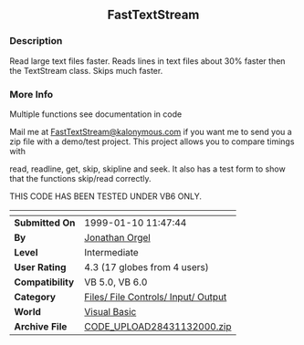 ﻿<div align="center">

## FastTextStream


</div>

### Description

Read large text files faster. Reads lines in text files about 30% faster then the TextStream class. Skips much faster.
 
### More Info
 
Multiple functions see documentation in code

Mail me at FastTextStream@kalonymous.com if you want me to send you a zip file with a demo/test project. This project allows you to compare timings with

read, readline, get, skip, skipline and seek. It also has a test form to show that the functions skip/read correctly.

THIS CODE HAS BEEN TESTED UNDER VB6 ONLY.


<span>             |<span>
---                |---
**Submitted On**   |1999-01-10 11:47:44
**By**             |[Jonathan Orgel](https://github.com/Planet-Source-Code/PSCIndex/blob/master/ByAuthor/jonathan-orgel.md)
**Level**          |Intermediate
**User Rating**    |4.3 (17 globes from 4 users)
**Compatibility**  |VB 5\.0, VB 6\.0
**Category**       |[Files/ File Controls/ Input/ Output](https://github.com/Planet-Source-Code/PSCIndex/blob/master/ByCategory/files-file-controls-input-output__1-3.md)
**World**          |[Visual Basic](https://github.com/Planet-Source-Code/PSCIndex/blob/master/ByWorld/visual-basic.md)
**Archive File**   |[CODE\_UPLOAD28431132000\.zip](https://github.com/Planet-Source-Code/jonathan-orgel-fasttextstream__1-1289/archive/master.zip)








